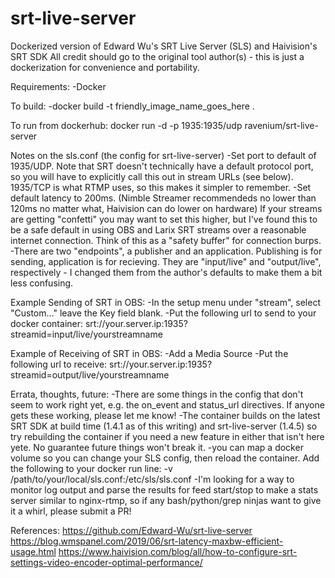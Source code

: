 # srt-live-server
Dockerized version of Edward Wu's SRT Live Server (SLS) and Haivision's SRT SDK
All credit should go to the original tool author(s) - this is just a dockerization for convenience and portability.

Requirements:
-Docker

To build:
-docker build -t friendly_image_name_goes_here .

To run from dockerhub:
docker run -d -p 1935:1935/udp ravenium/srt-live-server

Notes on the sls.conf (the config for srt-live-server)
-Set port to default of 1935/UDP.  Note that SRT doesn't technically have a default protocol port, so you will have to explicitly call this out in stream URLs (see below).  1935/TCP is what RTMP uses, so this makes it simpler to remember.
-Set default latency to 200ms. (Nimble Streamer recommendeds no lower than 120ms no matter what, Haivision can do lower on hardware)  If your streams are getting "confetti" you may want to set this higher, but I've found this to be a safe default in using OBS and Larix SRT streams over a reasonable internet connection. Think of this as a "safety buffer" for connection burps.
-There are two "endpoints", a publisher and an application.  Publishing is for sending, application is for recieving. They are "input/live" and "output/live", respectively - I changed them from the author's defaults to make them a bit less confusing.


Example Sending of SRT in OBS:
-In the setup menu under "stream", select "Custom..."  leave the Key field blank.
-Put the following url to send to your docker container: srt://your.server.ip:1935?streamid=input/live/yourstreamname

Example of Receiving of SRT in OBS:
-Add a Media Source
-Put the following url to receive: srt://your.server.ip:1935?streamid=output/live/yourstreamname

Errata, thoughts, future:
-There are some things in the config that don't seem to work right yet, e.g. the on_event and status_url directives.  If anyone gets these working, please let me know!
-The container builds on the latest SRT SDK at build time (1.4.1 as of this writing) and srt-live-server (1.4.5) so try rebuilding the container if you need a new feature in either that isn't here yete.  No guarantee future things won't break it.
-you can map a docker volume so you can change your SLS config, then reload the container.  Add the following to your docker run line: -v /path/to/your/local/sls.conf:/etc/sls/sls.conf
-I'm looking for a way to monitor log output and parse the results for feed start/stop to make a stats server similar to nginx-rtmp, so if any bash/python/grep ninjas want to give it a whirl, please submit a PR!


References:
https://github.com/Edward-Wu/srt-live-server
https://blog.wmspanel.com/2019/06/srt-latency-maxbw-efficient-usage.html
https://www.haivision.com/blog/all/how-to-configure-srt-settings-video-encoder-optimal-performance/



